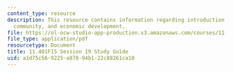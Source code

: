 ```yaml
---
content_type: resource
description: This resource contains information regarding introduction to housing,
  community, and economic development.
file: https://ol-ocw-studio-app-production.s3.amazonaws.com/courses/11-401-introduction-to-housing-community-and-economic-development-fall-2015/a1d75c569225a87894b122c88261ca10_MIT11_401F15_Session19.pdf
file_type: application/pdf
resourcetype: Document
title: 11.401F15 Session 19 Study Guide
uid: a1d75c56-9225-a878-94b1-22c88261ca10
---
```

